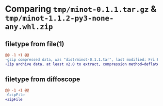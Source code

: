 # Comparing `tmp/minot-0.1.1.tar.gz` & `tmp/minot-1.1.2-py3-none-any.whl.zip`

## filetype from file(1)

```diff
@@ -1 +1 @@
-gzip compressed data, was "dist/minot-0.1.1.tar", last modified: Fri Feb 19 11:15:06 2021, max compression
+Zip archive data, at least v2.0 to extract, compression method=deflate
```

## filetype from diffoscope

```diff
@@ -1 +1 @@
-GzipFile
+ZipFile
```

